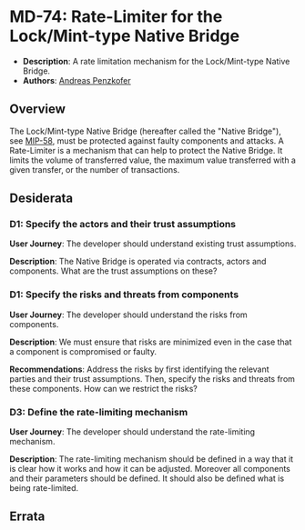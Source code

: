 # MD-74: Rate-Limiter for the Lock/Mint-type Native Bridge
- **Description**: A rate limitation mechanism for the Lock/Mint-type Native Bridge.
- **Authors**: [Andreas Penzkofer](mailto:andreas.penzkofer@movementlabs.xyz)

## Overview

The Lock/Mint-type Native Bridge (hereafter called the "Native Bridge"), see [MIP-58](https://github.com/movementlabsxyz/MIP/pull/58), must be protected against faulty components and attacks. A Rate-Limiter is a mechanism that can help to protect the Native Bridge. It limits the volume of transferred value, the maximum value transferred with a given transfer, or the number of transactions.

## Desiderata

### D1: Specify the actors and their trust assumptions

**User Journey**: The developer should understand existing trust assumptions.

**Description**: The Native Bridge is operated via contracts, actors and components. What are the trust assumptions on these?

### D1: Specify the risks and threats from components

**User Journey**: The developer should understand the risks from components.

**Description**: We must ensure that risks are minimized even in the case that a component is compromised or faulty.

**Recommendations**: Address the risks by first identifying the relevant parties and their trust assumptions. Then, specify the risks and threats from these components. How can we restrict the risks?

### D3: Define the rate-limiting mechanism

**User Journey**: The developer should understand the rate-limiting mechanism.

**Description**: The rate-limiting mechanism should be defined in a way that it is clear how it works and how it can be adjusted. Moreover all components and their parameters should be defined. It should also be defined what is being rate-limited.

## Errata

